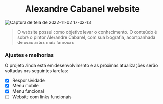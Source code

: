 <h1 align= center> Alexandre Cabanel website </h1> 
  
![Captura de tela de 2022-11-02 17-02-13](https://user-images.githubusercontent.com/108842368/201744187-02392fbb-1517-4651-abc2-e564b8a9a23f.png)

> O website possui como objetivo levar o conhecimento. O conteúdo é sobre o pintor Alexandre Cabanel, com sua biografia, acompanhada de suas artes mais famosas

### Ajustes e melhorias

O projeto ainda está em desenvolvimento e as próximas atualizações serão voltadas nas seguintes tarefas:

- [x] Responsividade
- [x] Menu mobile
- [x] Menu funcional
- [ ] Website com links funcionais
